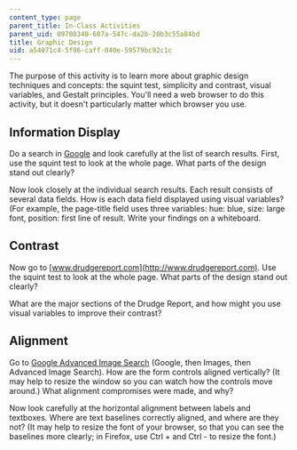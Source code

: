 ```yaml
---
content_type: page
parent_title: In-Class Activities
parent_uid: 09700340-607a-547c-da2b-20b3c55a84bd
title: Graphic Design
uid: a54071c4-5f96-caff-040e-59579bc92c1c
---
```


The purpose of this activity is to learn more about graphic design techniques and concepts: the squint test, simplicity and contrast, visual variables, and Gestalt principles. You'll need a web browser to do this activity, but it doesn't particularly matter which browser you use.

Information Display
-------------------

Do a search in [Google](http://www.google.com) and look carefully at the list of search results. First, use the squint test to look at the whole page. What parts of the design stand out clearly?

Now look closely at the individual search results. Each result consists of several data fields. How is each data field displayed using visual variables? (For example, the page-title field uses three variables: hue: blue, size: large font, position: first line of result. Write your findings on a whiteboard.

Contrast
--------

Now go to [www.drudgereport.com](http://www.drudgereport.com). Use the squint test to look at the whole page. What parts of the design stand out clearly?

What are the major sections of the Drudge Report, and how might you use visual variables to improve their contrast?

Alignment
---------

Go to [Google Advanced Image Search](http://images.google.com/advanced_image_search) (Google, then Images, then Advanced Image Search). How are the form controls aligned vertically? (It may help to resize the window so you can watch how the controls move around.) What alignment compromises were made, and why?

Now look carefully at the horizontal alignment between labels and textboxes. Where are text baselines correctly aligned, and where are they not? (It may help to resize the font of your browser, so that you can see the baselines more clearly; in Firefox, use Ctrl + and Ctrl - to resize the font.)